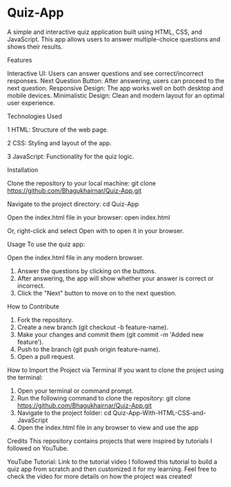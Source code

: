 # Quiz-App
A simple and interactive quiz application built using HTML, CSS, and JavaScript. This app allows users to answer multiple-choice questions and shows their results.

Features

Interactive UI: Users can answer questions and see correct/incorrect responses.
Next Question Button: After answering, users can proceed to the next question.
Responsive Design: The app works well on both desktop and mobile devices.
Minimalistic Design: Clean and modern layout for an optimal user experience.


Technologies Used

1 HTML: Structure of the web page.

2 CSS: Styling and layout of the app.

3 JavaScript: Functionality for the quiz logic.


Installation

Clone the repository to your local machine:
   git clone https://github.com/Bhagukhairnar/Quiz-App.git
 
     
Navigate to the project directory:
  cd Quiz-App


Open the index.html file in your browser:
   open index.html

Or, right-click and select Open with to open it in your browser.


Usage
To use the quiz app:

Open the index.html file in any modern browser.

1. Answer the questions by clicking on the buttons.
2. After answering, the app will show whether your answer is correct or incorrect.
3. Click the "Next" button to move on to the next question.


How to Contribute
1. Fork the repository.
2. Create a new branch (git checkout -b feature-name).
3. Make your changes and commit them (git commit -m 'Added new feature').
4. Push to the branch (git push origin feature-name).
5. Open a pull request.
   
How to Import the Project via Terminal
If you want to clone the project using the terminal:

1. Open your terminal or command prompt.
2. Run the following command to clone the repository:
git clone https://github.com/Bhagukhairnar/Quiz-App.git
3. Navigate to the project folder:
cd Quiz-App-With-HTML-CSS-and-JavaScript
4. Open the index.html file in any browser to view and use the app

   
Credits
This repository contains projects that were inspired by tutorials I followed on YouTube.

YouTube Tutorial: Link to the tutorial video
   I followed this tutorial to build a quiz app from scratch and then customized it for my learning.
   Feel free to check the video for more details on how the project was created!

